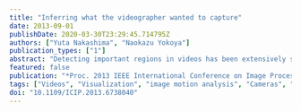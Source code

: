 ```yaml
---
title: "Inferring what the videographer wanted to capture"
date: 2013-09-01
publishDate: 2020-03-30T23:29:45.714795Z
authors: ["Yuta Nakashima", "Naokazu Yokoya"]
publication_types: ["1"]
abstract: "Detecting important regions in videos has been extensively studied for past decades for their wide variety of applications including video summarization and retargeting. Visual attention models draw much attention for this purpose, which find visually salient regions. However, visual attention models ignore intentionally captured regions (ICRs) derived from videographers' intentions, i.e., what the videographers wanted to capture in their videos. This paper proposes a Markov random field-based ICR model for finding them. Observing that a videographer's intention is embedded into camera motion together with objects' motion, our ICR model uses point trajectory-based features to distinguish ICRs from non-ICRs. It also leverages spatial and temporal consistency of ICRs to improve the performance. We have experimentally demonstrated our ICR model's performance and the difference between ICRs and visually salient regions."
featured: false
publication: "*Proc. 2013 IEEE International Conference on Image Processing (ICIP)*"
tags: ["Videos", "Visualization", "image motion analysis", "Cameras", "video signal processing", "Computer vision", "video summarization", "camera motion", "cameras", "capture intentions", "intention map", "intentionally captured regions", "Intentionally captured regions", "Markov processes", "Markov random field-based ICR model", "object detection", "object motion", "point trajectory-based features", "random processes", "region detection", "Support vector machines", "Trajectory", "Vectors", "video retargeting", "videographer intention", "visual attention model", "visual attention models", "visually salient regions"]
doi: "10.1109/ICIP.2013.6738040"
---
```


